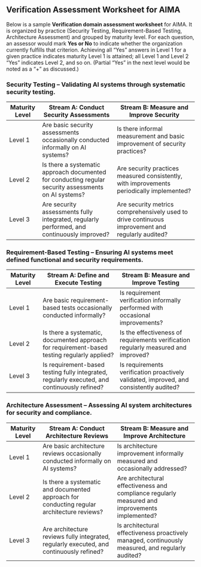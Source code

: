 ## Verification Assessment Worksheet for AIMA

Below is a sample **Verification domain assessment worksheet** for AIMA. It is organized by practice (Security Testing, Requirement-Based Testing, Architecture Assessment) and grouped by maturity level. For each question, an assessor would mark **Yes or No** to indicate whether the organization currently fulfills that criterion. Achieving all “Yes” answers in Level 1 for a given practice indicates maturity Level 1 is attained; all Level 1 and Level 2 “Yes” indicates Level 2, and so on. (Partial “Yes” in the next level would be noted as a “+” as discussed.)

### Security Testing – Validating AI systems through systematic security testing.

| Maturity Level | Stream A: Conduct Security Assessments                                                               | Stream B: Measure and Improve Security                                                           |
| -------------- | ---------------------------------------------------------------------------------------------------- | ------------------------------------------------------------------------------------------------ |
| Level 1        | Are basic security assessments occasionally conducted informally on AI systems?                      | Is there informal measurement and basic improvement of security practices?                       |
| Level 2        | Is there a systematic approach documented for conducting regular security assessments on AI systems? | Are security practices measured consistently, with improvements periodically implemented?        |
| Level 3        | Are security assessments fully integrated, regularly performed, and continuously improved?           | Are security metrics comprehensively used to drive continuous improvement and regularly audited? |

### Requirement-Based Testing – Ensuring AI systems meet defined functional and security requirements.

| Maturity Level | Stream A: Define and Execute Testing                                                         | Stream B: Measure and Improve Testing                                                   |
| -------------- | -------------------------------------------------------------------------------------------- | --------------------------------------------------------------------------------------- |
| Level 1        | Are basic requirement-based tests occasionally conducted informally?                         | Is requirement verification informally performed with occasional improvements?          |
| Level 2        | Is there a systematic, documented approach for requirement-based testing regularly applied?  | Is the effectiveness of requirements verification regularly measured and improved?      |
| Level 3        | Is requirement-based testing fully integrated, regularly executed, and continuously refined? | Is requirements verification proactively validated, improved, and consistently audited? |

### Architecture Assessment – Assessing AI system architectures for security and compliance.

| Maturity Level | Stream A: Conduct Architecture Reviews                                                     | Stream B: Measure and Improve Architecture                                                        |
| -------------- | ------------------------------------------------------------------------------------------ | ------------------------------------------------------------------------------------------------- |
| Level 1        | Are basic architecture reviews occasionally conducted informally on AI systems?            | Is architecture improvement informally measured and occasionally addressed?                       |
| Level 2        | Is there a systematic and documented approach for conducting regular architecture reviews? | Are architectural effectiveness and compliance regularly measured and improvements implemented?   |
| Level 3        | Are architecture reviews fully integrated, regularly executed, and continuously refined?   | Is architectural effectiveness proactively managed, continuously measured, and regularly audited? |


